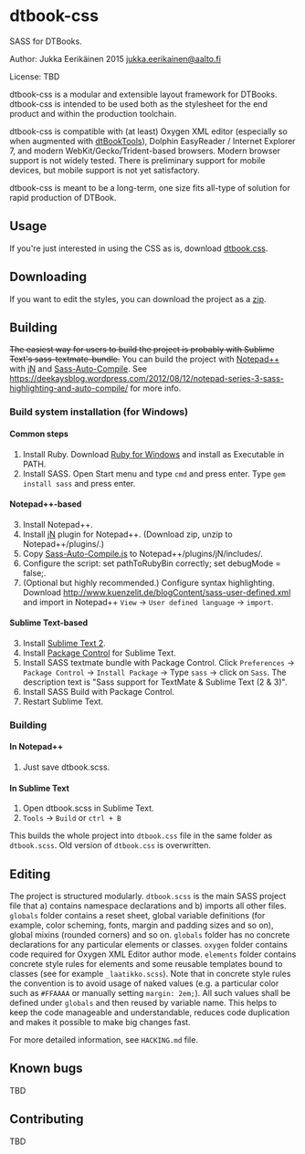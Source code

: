 # dtbook-css
SASS for DTBooks.

Author: Jukka Eerikäinen 2015 jukka.eerikainen@aalto.fi

License: TBD

dtbook-css is a modular and extensible layout framework for DTBooks. dtbook-css is intended to be used both as the stylesheet for the end product and within the production toolchain.

dtbook-css is compatible with (at least) Oxygen XML editor (especially so when augmented with [dtBookTools](https://github.com/jukkae/dtBookTools)), Dolphin EasyReader / Internet Explorer 7, and modern WebKit/Gecko/Trident-based browsers. Modern browser support is not widely tested. There is preliminary support for mobile devices, but mobile support is not yet satisfactory.

dtbook-css is meant to be a long-term, one size fits all-type of solution for rapid production of DTBook.

## Usage

If you're just interested in using the CSS as is, download [dtbook.css](https://github.com/jukkae/dtbook-css/raw/master/dtbook.css).

## Downloading

If you want to edit the styles, you can download the project as a [zip](https://github.com/jukkae/dtbook-css/archive/master.zip).

## Building

~~The easiest way for users to build the project is probably with Sublime Text's sass-textmate-bundle.~~
You can build the project with [Notepad++](https://notepad-plus-plus.org/) with [jN](https://github.com/sieukrem/jn-npp-plugin) and [Sass-Auto-Compile](http://www.kuenzelit.de/blogContent/Sass-Auto-Compile.js). See https://deekaysblog.wordpress.com/2012/08/12/notepad-series-3-sass-highlighting-and-auto-compile/ for more info.

### Build system installation (for Windows)

#### Common steps

1. Install Ruby. Download [Ruby for Windows](rubyinstaller.org/downloads) and install as Executable in PATH.
2. Install SASS. Open Start menu and type `cmd` and press enter. Type `gem install sass` and press enter.

#### Notepad++-based

3. Install Notepad++.
4. Install [jN](https://github.com/sieukrem/jn-npp-plugin) plugin for Notepad++. (Download zip, unzip to Notepad++/plugins/.)
5. Copy [Sass-Auto-Compile.js](http://www.kuenzelit.de/blogContent/Sass-Auto-Compile.js) to Notepad++/plugins/jN/includes/.
6. Configure the script: set pathToRubyBin correctly; set debugMode = false;.
7. (Optional but highly recommended.) Configure syntax highlighting. Download http://www.kuenzelit.de/blogContent/sass-user-defined.xml and import in Notepad++ `View` -> `User defined language` -> `import`.

#### Sublime Text-based

3. Install [Sublime Text 2](http://www.sublimetext.com/2).
4. Install [Package Control](https://packagecontrol.io/installation) for Sublime Text.
5. Install SASS textmate bundle with Package Control. Click `Preferences` -> `Package Control` -> `Install Package` -> Type `sass` -> click on `Sass`. The description text is "Sass support for TextMate & Sublime Text (2 & 3)".
6. Install SASS Build with Package Control.
7. Restart Sublime Text.

### Building

#### In Notepad++

1. Just save dtbook.scss.

#### In Sublime Text

1. Open dtbook.scss in Sublime Text.
2. `Tools` -> `Build` or `ctrl + B`

This builds the whole project into `dtbook.css` file in the same folder as `dtbook.scss`. Old version of `dtbook.css` is overwritten.

## Editing

The project is structured modularly. `dtbook.scss` is the main SASS project file that a) contains namespace declarations and b) imports all other files. `globals` folder contains a reset sheet, global variable definitions (for example, color scheming, fonts, margin and padding sizes and so on), global mixins (rounded corners) and so on. `globals` folder has no concrete declarations for any particular elements or classes. `oxygen` folder contains code required for Oxygen XML Editor author mode. `elements` folder contains concrete style rules for elements and some reusable templates bound to classes (see for example `_laatikko.scss`). Note that in concrete style rules the convention is to avoid usage of naked values (e.g. a particular color such as `#FFAAAA` or manually setting `margin: 2em;`). All such values shall be defined under `globals` and then reused by variable name. This helps to keep the code manageable and understandable, reduces code duplication and makes it possible to make big changes fast.

For more detailed information, see `HACKING.md` file.

## Known bugs

TBD

## Contributing

TBD